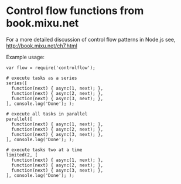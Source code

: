 # Control flow functions from book.mixu.net

For a more detailed discussion of control flow patterns in Node.js see, http://book.mixu.net/ch7.html

Example usage:

    var flow = require('controlflow');

    # execute tasks as a series
    series([
      function(next) { async(1, next); },
      function(next) { async(2, next); },
      function(next) { async(3, next); },
    ], console.log('Done'); );

    # execute all tasks in parallel
    parallel([
      function(next) { async(1, next); },
      function(next) { async(2, next); },
      function(next) { async(3, next); },
    ], console.log('Done'); );

    # execute tasks two at a time
    limited(2, [
      function(next) { async(1, next); },
      function(next) { async(2, next); },
      function(next) { async(3, next); },
    ], console.log('Done'); );

